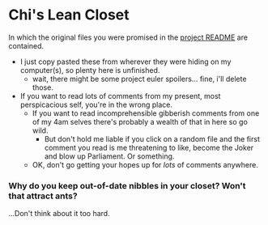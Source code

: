 # Chi's Lean Closet

In which the original files you were promised in the [project README](/README.md) are contained.

- I just copy pasted these from wherever they were hiding on my computer(s), so plenty here is unfinished.
    - wait, there might be some project euler spoilers... fine, i'll delete those.
- If you want to read lots of comments from my present, most perspicacious self, you're in the wrong place.
    - If you want to read incomprehensible gibberish comments from one of my 4am selves there's probably a wealth of that in here so go wild.
        - But don't hold me liable if you click on a random file and the first comment you read is me threatening to like, become the Joker and blow up Parliament. Or something.
        <!-- TODO: is that what the joker does? factcheck -->
    - OK, don't go getting your hopes up for *lots* of comments anywhere.

### Why do you keep out-of-date nibbles in your closet? Won't that attract ants?

...Don't think about it too hard.